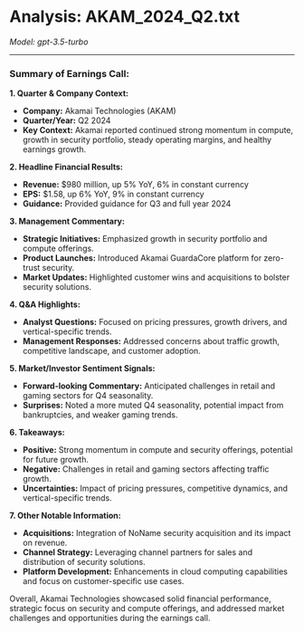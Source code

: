# Analysis: AKAM_2024_Q2.txt

*Model: gpt-3.5-turbo*

---

### Summary of Earnings Call:

**1. Quarter & Company Context:**
- **Company:** Akamai Technologies (AKAM)
- **Quarter/Year:** Q2 2024
- **Key Context:** Akamai reported continued strong momentum in compute, growth in security portfolio, steady operating margins, and healthy earnings growth.

**2. Headline Financial Results:**
- **Revenue:** $980 million, up 5% YoY, 6% in constant currency
- **EPS:** $1.58, up 6% YoY, 9% in constant currency
- **Guidance:** Provided guidance for Q3 and full year 2024

**3. Management Commentary:**
- **Strategic Initiatives:** Emphasized growth in security portfolio and compute offerings.
- **Product Launches:** Introduced Akamai GuardaCore platform for zero-trust security.
- **Market Updates:** Highlighted customer wins and acquisitions to bolster security solutions.

**4. Q&A Highlights:**
- **Analyst Questions:** Focused on pricing pressures, growth drivers, and vertical-specific trends.
- **Management Responses:** Addressed concerns about traffic growth, competitive landscape, and customer adoption.

**5. Market/Investor Sentiment Signals:**
- **Forward-looking Commentary:** Anticipated challenges in retail and gaming sectors for Q4 seasonality.
- **Surprises:** Noted a more muted Q4 seasonality, potential impact from bankruptcies, and weaker gaming trends.

**6. Takeaways:**
- **Positive:** Strong momentum in compute and security offerings, potential for future growth.
- **Negative:** Challenges in retail and gaming sectors affecting traffic growth.
- **Uncertainties:** Impact of pricing pressures, competitive dynamics, and vertical-specific trends.

**7. Other Notable Information:**
- **Acquisitions:** Integration of NoName security acquisition and its impact on revenue.
- **Channel Strategy:** Leveraging channel partners for sales and distribution of security solutions.
- **Platform Development:** Enhancements in cloud computing capabilities and focus on customer-specific use cases.

Overall, Akamai Technologies showcased solid financial performance, strategic focus on security and compute offerings, and addressed market challenges and opportunities during the earnings call.